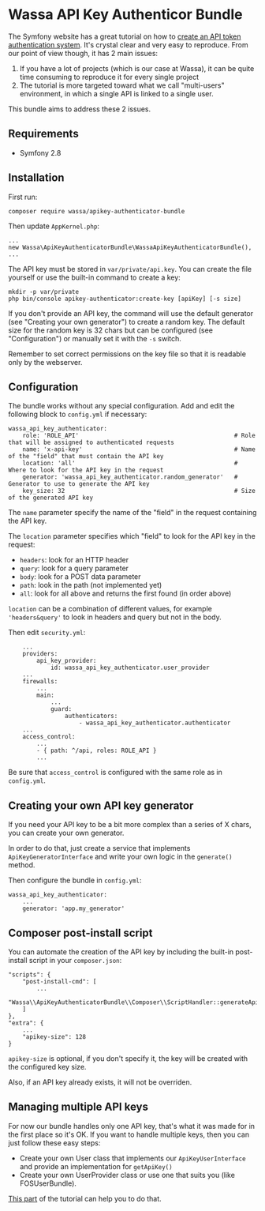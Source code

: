 # Wassa API Key Authenticor Bundle
The Symfony website has a great tutorial on how to [create an API token authentication system](https://symfony.com/doc/current/security/guard_authentication.html). It's crystal clear and very easy to reproduce.
From our point of view though, it has 2 main issues:

1) If you have a lot of projects (which is our case at Wassa), it can be quite time consuming to reproduce it for every single project
2) The tutorial is more targeted toward what we call "multi-users" environment, in which a single API is linked to a single user. 

This bundle aims to address these 2 issues.

## Requirements

- Symfony 2.8

## Installation
First run:

```
composer require wassa/apikey-authenticator-bundle
```

Then update `AppKernel.php`:

```
...
new Wassa\ApiKeyAuthenticatorBundle\WassaApiKeyAuthenticatorBundle(),
...
```

The API key must be stored in `var/private/api.key`. You can create the file yourself or use the built-in command to create a key:

```
mkdir -p var/private
php bin/console apikey-authenticator:create-key [apiKey] [-s size]
```

If you don't provide an API key, the command will use the default generator (see "Creating your own generator") to create a random key.
The default size for the random key is 32 chars but can be configured (see "Configuration") or manually set it with the `-s` switch.

Remember to set correct permissions on the key file so that it is readable only by the webserver.

## Configuration
The bundle works without any special configuration. Add and edit the following block to `config.yml` if necessary:

```
wassa_api_key_authenticator:
    role: 'ROLE_API'                                            # Role that will be assigned to authenticated requests
    name: 'x-api-key'                                           # Name of the "field" that must contain the API key
    location: 'all'                                             # Where to look for the API key in the request
    generator: 'wassa_api_key_authenticator.random_generator'   # Generator to use to generate the API key
    key_size: 32                                                # Size of the generated API key
```

The `name` parameter specify the name of the "field" in the request containing the API key.

The `location` parameter specifies which "field" to look for the API key in the request:

* `headers`: look for an HTTP header
* `query`: look for a query parameter
* `body`: look for a POST data parameter
* `path`: look in the path (not implemented yet)
* `all`: look for all above and returns the first found (in order above)

`location` can be a combination of different values, for example `'headers&query'` to look in headers and query but not in the body.

Then edit `security.yml`:

```
    ...
    providers:
        api_key_provider:
            id: wassa_api_key_authenticator.user_provider
    ...
    firewalls:
        ...
        main:
            ...
            guard:
                authenticators:
                    - wassa_api_key_authenticator.authenticator
    ...
    access_control:
        ...
        - { path: ^/api, roles: ROLE_API }
        ...
```

Be sure that `access_control` is configured with the same role as in `config.yml`.

## Creating your own API key generator
If you need your API key to be a bit more complex than a series of X chars, you can create your own generator.

In order to do that, just create a service that implements `ApiKeyGeneratorInterface` and write your own logic in the `generate()` method.

Then configure the bundle in `config.yml`:

```
wassa_api_key_authenticator:
    ...
    generator: 'app.my_generator'
```

## Composer post-install script
You can automate the creation of the API key by including the built-in post-install script in your `composer.json`:

```
"scripts": {
    "post-install-cmd": [
        ...
        "Wassa\\ApiKeyAuthenticatorBundle\\Composer\\ScriptHandler::generateApiKey"
    ]
},
"extra": {
    ...
    "apikey-size": 128
}
```

`apikey-size` is optional, if you don't specify it, the key will be created with the configured key size.

Also, if an API key already exists, it will not be overriden.

## Managing multiple API keys
For now our bundle handles only one API key, that's what it was made for in the first place so it's OK. If you want to handle multiple keys, then you can just follow these easy steps:

* Create your own User class that implements our `ApiKeyUserInterface` and provide an implementation for `getApiKey()`
* Create your own UserProvider class or use one that suits you (like FOSUserBundle).

[This part](https://symfony.com/doc/current/security/guard_authentication.html#create-a-user-and-a-user-provider) of the tutorial can help you to do that.